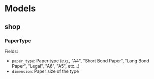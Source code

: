 # Models

## shop

### PaperType

Fields:

- `paper_type`: Paper type (e.g., "A4", "Short Bond Paper", "Long Bond Paper", "Legal", "A6", "A5", etc...)
- `dimension`: Paper size of the type
